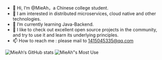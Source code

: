 - 👋 Hi, I’m @MieAh，a Chinese college student.
- 👀 I am interested in distributed microservices, cloud native and other technologies.
- 🌱 I’m currently learning Java-Backend.
- 💞️ I like to check out excellent open source projects in the community, and try to use it and learn its underlying principles.
- 📫 How to reach me : please mail to 1415045335@qq.com

![MieAh‘s GitHub stats](https://github-readme-stats.vercel.app/api?username=MieAh&show_icons=true&theme=tokyonight)
![MieAh"s Most Use](https://github-readme-stats.vercel.app/api/top-langs/?username=MieAh&layout=compact)
